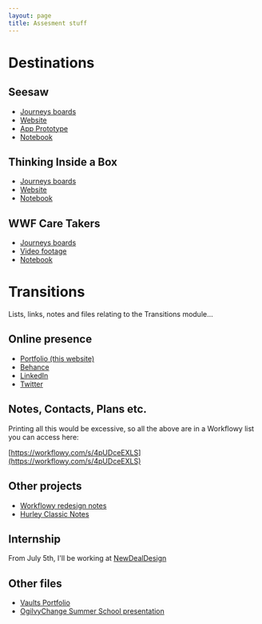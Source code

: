 ```yaml
---
layout: page
title: Assesment stuff
---
```


# Destinations

## Seesaw
- [Journeys boards](https://www.dropbox.com/s/xx3fwnl2ecwul5m/Stephenson_Sam_02_MoneyApp.pdf?dl=0)
- [Website](http://samstephenson.com/seesaw)
- [App Prototype](https://marvelapp.com/59908b6)
- [Notebook](https://workflowy.com/s/AQSJAHd0a4)

## Thinking Inside a Box
- [Journeys boards](https://www.dropbox.com/s/i6lj94tluz8lyzd/Stephenson_Sam_01_Behaviour.pdf?dl=0)
- [Website](http://samstephenson.com/action-cards)
- [Notebook](https://workflowy.com/s/SbTGsW1yAX)

## WWF Care Takers
- [Journeys boards](https://www.dropbox.com/s/frz3sm90gi0y7z2/Stephenson_Sam_03_WWF.pdf?dl=0)
- [Video footage](https://www.dropbox.com/sh/wfq4npe2w5vnnxo/AACsHrwY1VFLkCmDvtkJ6Ak9a?dl=0)
- [Notebook](https://workflowy.com/s/taOWhkwX0e)



# Transitions

Lists, links, notes and files relating to the Transitions module…

## Online presence
- [Portfolio (this website)](http://samstephenson.com)
- [Behance](https://www.behance.net/samstephenson)
- [LinkedIn](https://www.linkedin.com/in/stephensonsam)
- [Twitter](https://twitter.com/samstephenson1)

## Notes, Contacts, Plans etc.
Printing all this would be excessive, so all the above are in a Workflowy list you can access here:

[https://workflowy.com/s/4pUDceEXLS](https://workflowy.com/s/4pUDceEXLS)

## Other projects
- [Workflowy redesign notes](https://workflowy.com/s/Q9smI82v1F)
- [Hurley Classic Notes](https://workflowy.com/s/Q9smI82v1F)

## Internship
From July 5th, I'll be working at [NewDealDesign](http://www.newdealdesign.com/)

## Other files
- [Vaults Portfolio](https://www.dropbox.com/s/h4u4gnoiost53fj/Vaults%20Boards%20print%201.pdf?dl=0)
- [OgilvyChange Summer School presentation](https://www.dropbox.com/s/2t5kep9ybkhpv77/Final%20Ogilvy%20Change%20Presentation.pptx?dl=0)